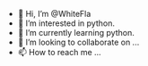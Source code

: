 - 👋 Hi, I’m @WhiteFla
- 👀 I’m interested in python.
- 🌱 I’m currently learning python.
- 💞️ I’m looking to collaborate on ...
- 📫 How to reach me ...

<!---
WhiteFla/WhiteFla is a ✨ special ✨ repository because its `README.md` (this file) appears on your GitHub profile.
You can click the Preview link to take a look at your changes.
--->

